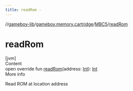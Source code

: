```yaml
---
title: readRom -
---
```

//[gameboy-lib](../../index.md)/[gameboy.memory.cartridge](../index.md)/[MBC5](index.md)/[readRom](read-rom.md)



# readRom  
[jvm]  
Content  
open override fun [readRom](read-rom.md)(address: [Int](https://kotlinlang.org/api/latest/jvm/stdlib/kotlin/-int/index.html)): [Int](https://kotlinlang.org/api/latest/jvm/stdlib/kotlin/-int/index.html)  
More info  


Read ROM at location address

  



